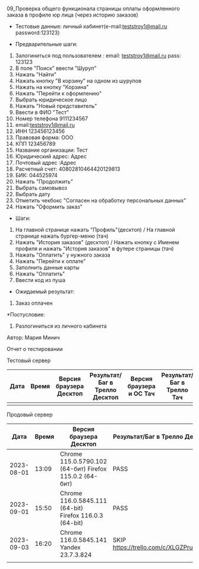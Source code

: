 09_Проверка общего функционала страницы оплаты оформленного заказа в профиле юр лица (через историю заказов)

* Тестовые данные:
личный кабинет(e-mail:teststroy1@mail.ru password:123123)

* Предварительные шаги:
1. Залогиниться под пользователем : 
email: teststroy1@mail.ru
pass: 123123
2. В поле "Поиск" ввести "Шуруп"
3. Нажать "Найти"
4. Нажать кнопку "В корзину" на одном из шурупов
5. Нажать на кнопку "Корзина"
6. Нажать "Перейти к оформлению"
7. Выбрать юридическое лицо
8. Нажать "Новый представитель"
9. Ввести в ФИО "Тест"
10. Номер телефона 9111234567
11. email:teststroy1@mail.ru
12. ИНН 123456123456
13. Правовая форма: ООО
14. КПП 123456789
15. Название организации: Тест
16. Юридический адрес: Адрес
17. Почтовый адрес :Адрес
18. Расчетный счет: 40802810464420129813
19. БИК: 044525974
20. Нажать "Продолжить"
21. Выбрать самовывоз
22. Выбрать дату
23. Отметить чекбокс "Согласен на обработку персональных данных"
24. Нажать "Оформить заказ"

* Шаги:
1. На главной странице нажать "Профиль"(десктоп) / На главной странице нажать бургер-меню (тач)
2. Нажать "История заказов" (десктоп) / Нажать кнопку с Именем профиля и нажать "История заказов" в футере страницы (тач)
3. Нажать "Оплатить" у нужного заказа
4. Нажать "Перейти к оплате"
5. Заполнить данные карты
6. Нажать "Оплатить"
7. Ввести код из пуша

* Ожидаемый результат:
1. Заказ оплачен

*Постусловие:
1. Разлогиниться из личного кабинета

Автор: Мария Минич

Отчет о тестировании

Тестовый сервер

| Дата | Время | Версия браузера Десктоп | Результат/Баг в Трелло Десктоп | Версия браузера и ОС Тач | Результат/Баг в Трелло Тач | Дата релиза | QA  |
| --- | --- | --- | --- | --- | --- | --- | --- |
|  |  |  |  |  |  |  |  |

Продовый сервер

| Дата | Время | Версия браузера Десктоп | Результат/Баг в Трелло Десктоп | Версия браузера и ОС Тач | Результат/Баг в Трелло Тач | Дата релиза | QA  |
| --- | --- | --- | --- | --- | --- | --- | --- |
| 2023-08-01 | 13:09 | Chrome 115.0.5790.102 (64-бит) Firefox 115.0.2 (64-бит)|  PASS | Safari  |PASS | 16.06.23 | Мария |
|2023-09-01  |15:50  |Chrome 116.0.5845.111 (64-bit) Firefox 116.0.3 (64-bit)  |PASS  |Chrome 116.0.5845.92, Android 10  |PASS  |27.08.23  |Татьяна  |
| 2023-09-03 | 16:20 | Chrome 116.0.5845.141 Yandex 23.7.3.824 | SKIP https://trello.com/c/XLGZPruU/465 |Samsung Galaxy A50/Chrome 116.0.5845.163  | SKIP https://trello.com/c/XLGZPruU/465 | 03.09.23 | Наталья К. | 
|  |  |  |  |  |  |  |  |
